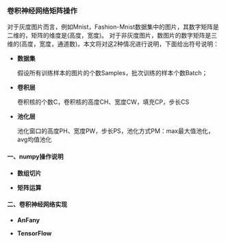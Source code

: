### 卷积神经网络矩阵操作

对于灰度图片而言，例如Mnist，Fashion-Mnist数据集中的图片，其数字矩阵是二维的，矩阵的维度是(高度，宽度)。 对于非灰度图片，数图片的数字矩阵是三维的(高度，宽度，通道数)。本文将对这2种情况进行说明，下面给出符号说明：
  * **数据集**

    假设所有训练样本的图片的个数Samples，批次训练的样本个数Batch；
    
  * **卷积层**
  
    卷积核的个数C，卷积核的高度CH、宽度CW，填充CP，步长CS
       
  * **池化层**
  
    池化窗口的高度PH、宽度PW，步长PS，池化方式PM：max最大值池化，avg均值池化 
    

#### 一、numpy操作说明

  * **数组切片**


  * **矩阵运算**




#### 二、卷积神经网络实现

   * **AnFany**


   * **TensorFlow**





